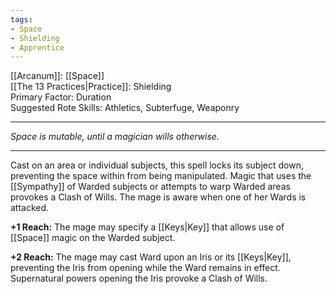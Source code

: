 ```yaml
---
tags:
- Space
- Shielding
- Apprentice
---
```


[[Arcanum]]: [[Space]]\
[[The 13 Practices|Practice]]: Shielding\
Primary Factor: Duration\
Suggested Rote Skills: Athletics, Subterfuge, Weaponry

---

_Space is mutable, until a magician wills otherwise._

---

Cast on an area or individual subjects, this spell locks its subject down, preventing the space within from being manipulated. Magic that uses the [[Sympathy]] of Warded subjects or attempts to warp Warded areas provokes a Clash of Wills. The mage is aware when one of her Wards is attacked.

**+1 Reach:** The mage may specify a [[Keys|Key]] that allows use of [[Space]] magic on the Warded subject.

**+2 Reach:** The mage may cast Ward upon an Iris or its [[Keys|Key]], preventing the Iris from opening while the Ward remains in effect. Supernatural powers opening the Iris provoke a Clash of Wills.